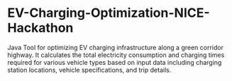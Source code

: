 # EV-Charging-Optimization-NICE-Hackathon
Java Tool for optimizing EV charging infrastructure along a green corridor highway. It calculates the total electricity consumption and charging times required for various vehicle types based on input data including charging station locations, vehicle specifications, and trip details.

